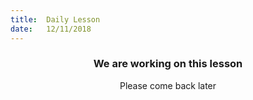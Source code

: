 ```yaml
---
title:  Daily Lesson
date:   12/11/2018
---
```


### <center>We are working on this lesson</center>
<center>Please come back later</center>